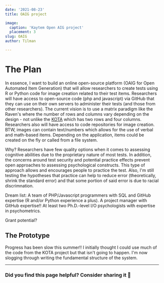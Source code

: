 ```yaml
---
date: '2021-08-23'
title: OAIG project

image:
  caption: 'Kaytem Open AIG project'
  placement: 3
slug: OAIG
author: Tilman

---
```

<h1>The Plan</h1>

In essence, I want to build an online open-source platform (OAIG for Open Automated Item Generation) that will allow researchers to create tests using R or Python code for image creation related to their test items. Researchers will have access to open-source code (php and javascript) via GitHub that they can use on their own servers to administer their tests (and those from other researchers). The current vision is to use a matrix paradigm like the Raven's where the number of rows and columns vary depending on the design - not unlike the [KOTA](https://katyem.netlify.app/project/kota/) which has two rows and four columns. Researchers also will have access to code repositories for image creation. BTW, images can contain text/numbers which allows for the use of verbal and math-based items. Depending on the application, items could be created on the fly or called from a file system. 

Why? Researchers have few quality options when it comes to assessing cognitive abilities due to the proprietary nature of most tests. In addition, the concerns around test security and potential practice effects prevent open approaches to assessing psychological constructs. This type of  approach allows and encourages people to practice the test. Also, I'm still testing the hypotheses that practice can help to reduce error (theoretically, shrink the standard error) and that some portion of said error is due to racial discrimnation.

Dream list: A team of PHP/Javascript programmers with SQL and GitHub expertise (R and/or Python experience a plus). A project manager with GitHub expertise!! At least two Ph.D.-level I/O psychologists with expertise in psychometrics. 

Grant potential? 

<h2>The Prototype</h2>

Progress has been slow this summer!! I initially thought I could use much of the code from the KOTA project but that isn't going to happen. I'm now slogging through writing the fundamental structure of the system.

___

### Did you find this page helpful? Consider sharing it 🙌
